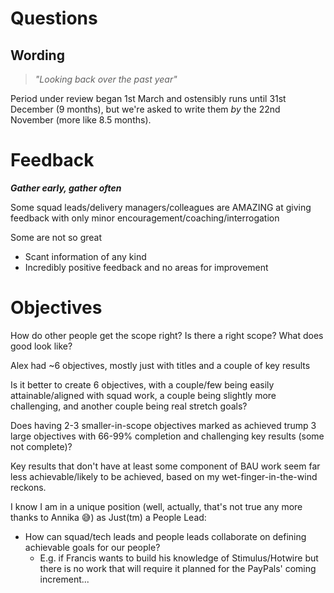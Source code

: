# Questions

## Wording

> *"Looking back over the past year"*

Period under review began 1st March and ostensibly runs until 31st December (9 months), but we're asked to write them *by* the 22nd November (more like 8.5 months).


# Feedback

***Gather early, gather often***

Some squad leads/delivery managers/colleagues are AMAZING at giving feedback with only minor encouragement/coaching/interrogation

Some are not so great
 - Scant information of any kind
 - Incredibly positive feedback and no areas for improvement


# Objectives

How do other people get the scope right? Is there a right scope?
What does good look like?

Alex had ~6 objectives, mostly just with titles and a couple of key results

Is it better to create 6 objectives, with a couple/few being easily attainable/aligned with squad work, a couple being slightly more challenging, and another couple being real stretch goals?

Does having 2-3 smaller-in-scope objectives marked as achieved trump 3 large objectives with 66-99% completion and challenging key results (some not complete)?

Key results that don't have at least some component of BAU work seem far less achievable/likely to be achieved, based on my wet-finger-in-the-wind reckons.  

I know I am in a unique position (well, actually, that's not true any more thanks to Annika 😅) as Just(tm) a People Lead:
 - How can squad/tech leads and people leads collaborate on defining achievable goals for our people?
   - E.g. if Francis wants to build his knowledge of Stimulus/Hotwire but there is no work that will require it planned for the PayPals' coming increment...

